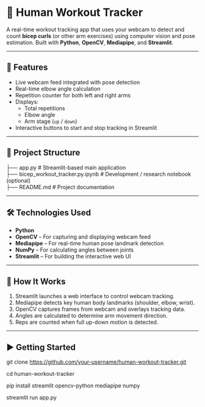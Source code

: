 # 💪 Human Workout Tracker

A real-time workout tracking app that uses your webcam to detect and count **bicep curls** (or other arm exercises) using computer vision and pose estimation. Built with **Python**, **OpenCV**, **Mediapipe**, and **Streamlit**.

---

## 🚀 Features

- Live webcam feed integrated with pose detection
- Real-time elbow angle calculation
- Repetition counter for both left and right arms
- Displays:
  - Total repetitions
  - Elbow angle
  - Arm stage (`up` / `down`)
- Interactive buttons to start and stop tracking in Streamlit

---

## 📂 Project Structure

├── app.py # Streamlit-based main application <br>
├── bicep_workout_tracker.py.ipynb # Development / research notebook (optional) <br>
├── README.md # Project documentation <br>


---

## 🛠️ Technologies Used

- **Python**
- **OpenCV** – For capturing and displaying webcam feed
- **Mediapipe** – For real-time human pose landmark detection
- **NumPy** – For calculating angles between joints
- **Streamlit** – For building the interactive web UI

---

## 📸 How It Works

1. Streamlit launches a web interface to control webcam tracking.
2. Mediapipe detects key human body landmarks (shoulder, elbow, wrist).
3. OpenCV captures frames from webcam and overlays tracking data.
4. Angles are calculated to determine arm movement direction.
5. Reps are counted when full up-down motion is detected.

---

## ▶️ Getting Started

git clone https://github.com/your-username/human-workout-tracker.git

cd human-workout-tracker

pip install streamlit opencv-python mediapipe numpy

streamlit run app.py
